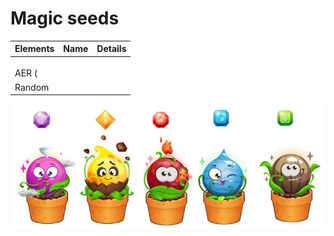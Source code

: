 # Magic seeds

| Elements | Name | Details |
| :--- | :--- | :--- |
|  |  |  |
|  |  |  |
|  |  |  |
| AER \( |  |  |
| Random |  |  |

![Magic Seed](../../.gitbook/assets/seeds.png)



